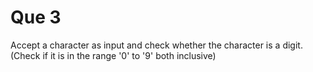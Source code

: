 # Que 3

Accept a character as input and check whether the character is a digit. (Check if it is in the range '0' to '9' both inclusive)
